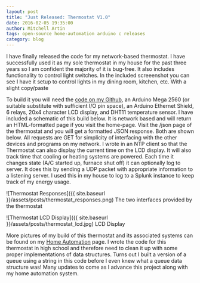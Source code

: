 ```yaml
---
layout: post
title: "Just Released: Thermostat V1.0"
date: 2016-02-05 19:35:00
author: Mitchell Artin
tags: open-source home-automation arduino c releases
category: blog
---
```

I have finally released the code for my network-based thermostat.  I have successfully used it as my sole thermostat in my house for the past three years so I am confident the majority of it is bug-free.  It also includes functionality to control light switches.  In the included screeenshot you can see I have it setup to control lights in my dining room, kitchen, etc.  With a slight copy/paste 

To build it you will need the [code on my Github](https://github.com/mitchmania/Arduino_Thermostat), an Arduino Mega 2560 (or suitable substitute with sufficient I/O pin space), an Arduino Ethernet Shield, 6 relays, 20x4 character LCD display, and DHT11 temperature sensor.  I have included a schematic of this build below.  It is network based and will return an HTML-formatted page if you visit the home-page.  Visit the /json page of the thermostat and you will get a formatted JSON response.  Both are shown below.  All requests are GET for simplicity of interfacing with the other devices and programs on my network.  I wrote in an NTP client so that the Thermostat can also display the current time on the LCD display.  It will also track time that cooling or heating systems are powered.  Each time it changes state (A/C started up, furnace shut off) it can optionally log to server.  It does this by sending a UDP packet with appropriate information to a listening server.  I used this in my house to log to a Splunk instance to keep track of my energy usage.

![Thermostat Responses]({{ site.baseurl }}/assets/posts/thermostat_responses.png)
The two interfaces provided by the thermostat

![Thermostat LCD Display]({{ site.baseurl }}/assets/posts/thermostat_lcd.jpg)
LCD Display

More pictures of my build of this thermostat and its associated systems can be found on my [Home Automation](https://mitchmania.com/home-automation/) page.  I wrote the code for this thermostat in high school and therefore need to clean it up with some proper implementations of data structures.  Turns out I built a version of a queue using a string in this code before I even knew what a queue data structure was!  Many updates to come as I advance this project along with my home automation system.